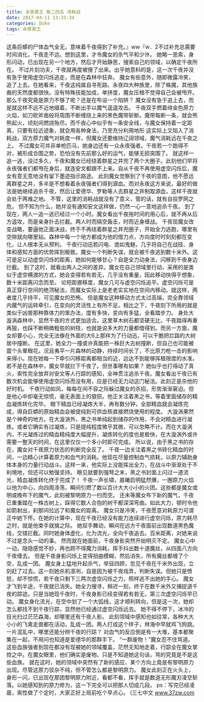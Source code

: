 ```yaml
---
title: 永夜君王 章二四五 消耗战
date: 2017-04-11 13:33:34
categories: Duke
tags: 永夜君王
---
```


这条巨蟒的尸体血气全无，意味着千夜得到了补充。』ww『w．2不过补充总需要时间消化，千夜走不远。想到这里，才令魔女的杀气平和少许。
她略一思索，身形闪动，已出现在另一个地方，然后才开始静思，搜索自己的领域，以确定千夜所在。
不过片刻功夫，千夜就再度被搜了出来。出乎她意料的是，这一次千夜并没有急于使用虚空闪烁逃走，而是在森林中狂奔。
魔女有些意外，随即微露冷笑，追了上去。在她看来，千夜这纯属自寻死路。永夜四大种族里，除了蛛魔，其他族裔的天然度都很快。没有特殊技能加成，单拼度，魔女压根不觉得自己会被甩开。
那么千夜究竟是原力不够了呢？还是在布设一个陷阱？
魔女没有急于追上去，而是就这样不远不近地缀着，不断出手以魔气遥遥攻击。
千夜双手燃着绯金色原力火焰，如刀砍斧凿般将周围不断缠绕上来的黑色魔带斩断。魔带每断一条，就会熊熊起火，顷刻间燃烧殆尽。而千夜心中似乎有一条安全线，与魔女保持着一定距离，只要有拉近迹象，就会用各种身法，乃至充分利用地形
这实际上又陷入了消耗战，双方原力魔气对耗度一样，但魔女还要维持辽阔领域，魔气消耗远在千夜之上。
不过魔女可并非单枪匹马，她身边还有一众永夜强者。千夜若一个跑得不对，被形成合围之势，恐怕没有先前那么好的运气，能够无损突围了。
就这样一追一逃，没过多久，千夜和魔女已经绕着群星之井兜了两个大圈子。此刻他们早将永夜强者们都甩在身后，就连安文都跟不上来。自从千夜不再使用虚空闪烁后，魔女有意无意地没有留下墨迹指示路途。
此刻魔女觉察到了千夜的意图，他不愿远离群星之井，多半是不想看着永夜强者们得到源血。而对永夜这方来说，最好的做法是她继续追杀千夜，然后让爱德华、罗勒等人去群星之井制取源血，这样千夜就会处于两难之地。
不管，这里的消耗战就没有了意义，管的话，就有自投罗网之危。
但不知为什么，她并没有通知安文这样做，仍然一心一意地追杀千夜。
到了现在，两人一追一逃已经过一个小时。魔女看出千夜拖时间的用心后，就不再从后方遥攻，而是亲身扑击拦截。两人时而隔空轰击，时而近身缠战。
千夜现魔女改变战略，要逼他正面决战，终于不再绕着群星之井兜圈子，开始全力逃跑，哪里有空隙就向哪里钻。森林中每一个地方都成为他的借力点，方向度时时刻刻都在变化，让人根本无从预判。
千夜行动迅若闪电、诡如鬼魅，几乎将自己在战技、身体和感知方面的优势挥到极致。魔女一个判断失误，就会被千夜逃到数十米外。这可是足以动虚空闪烁的距离，她如何能够甘心？自是全力动身法，闪移到千夜身边拦截。
到了这时，就看出两人之间的差异。魔女在自己领域里行动，采用的是类似于虚空横渡的方式，她会变得若有若无，几乎没有重量，因此移动快得乎想象，数十米距离闪念而至。
论短距挪移度，魔女几可与虚空闪烁追平。虚空闪烁可是真正穿行空间的绝顶秘法，而魔女实际上是老老实实地在空间内移动。就这样，两者度几乎持平，可见魔女的恐怖。
但是魔女这种移动方式太过高端，完全靠领域内魔气的运转牵引，在变向的灵活性上有所不足。相比之下，千夜刻下所用的就是类似于凶兽那种靠体力的笨办法，度有多快，变向有多猛，全看踏步力。
身处大漩涡森林中，显然千夜的方式更加适合。这里草木树石都坚硬无比，千夜踏得再重再狠，也踩不断稍微粗些的树枝，也就是说多大的力量都借得到。而另一方面，魔女却要小心，完全无法像在外面的大6上那样为了行动迅，可以干脆把拦路的大树居中撞断。
在这里，她全力一撞或许真能把一株巨大古树撞断，但自己也可能被震个头晕眼花。况且夷平一片森林的动静，持续时间长了，不比原力枪一击的影响来得小。现在她每一下牵引闪移距离都相当的近，远达不到能够挥极限度的水准。
若不是在森林中，魔女早就拦下千夜了。但世事哪有如果？
她似乎也打得动了真火，索性完全放弃对安文等人行踪的感知，全神贯注追杀千夜。魔女看出千夜已有数次机会能够使用虚空闪烁而没有用，应是已经无力动这门秘法。此刻正是杀他的好时机。
千夜行动如风，每每在间不容之际躲过魔女的杀招，形势渐渐窘迫。但是他心中却毫无惊慌，毫无表面上的狼狈。他正关注着黑之书，等着里面储存的精血凝炼转化完毕。
眼下精血已经凝炼大半，再有数分钟，全部精血就会凝炼完成，得自巨蟒的原始精血会被提纯到可供血核直接燃烧使用的程度。
大漩涡果然是个神奇的地方。在大漩涡外，黑之书单纯起到储存的作用，不会对精血进行凝炼。或者它确实有过凝炼，只是提纯程度微乎其微，可以忽略不计。而在大漩涡内，不光凝炼过的精血精纯度大幅提升，凝炼转化的度也是极快，在大漩涡外或许需要一整天的时间，在这里仅仅一个多小时即可完成。
所以说，由于黑之书的存在，魔女对千夜原力状态的判断完全反了。
千夜一边关注着黑之书转化精血的时间，一边精心计算着原力和血气的消耗。他现在尽量控制血气损耗，以原力辅助身体本身的力量行动战斗。这样一来，他实际上没能挥出全力，在战斗中渐渐处于不利境地，但还可以勉强坚持。
眼见就要到强弩之末，黑之书封面上闪过一道流光，精血凝炼转化终于完成了！
千夜一声长啸，晨曦启明猛然爆，一圈原力火焰以他为中心，向四周涤荡，瞬间引燃了数以百计大大小小的火团。这些都是魔女或明或晚布下的魔气，此刻被黎明原力一扫而空。
还未等魔女布下新的魔气，千夜已重重踏在一株古树上，踩得它数人合抱的树干都深深弯曲。如此大力，顿时令他如箭射出，刹那间拉远了和魔女的距离。
魔女只是冷笑，千夜愿意对耗原力可谓正中她下怀。在她的计算中，现在千夜已经没有能力连续进行虚空闪烁，原力耗尽之时，就是他束手就擒之际。
她双手舞动，瞬间在远方千夜面前出现数道黑色魔线，交错拦截。同时她身体虚化，化为流光，全向千夜追去。百米距离，对她来说不过是念头一动的事。
然而就在她面前，千夜身影突然开始明灭不定。
魔女心中一动，隐隐感觉不妙，再也顾不得魔力消耗，挥手抖出数十道魔丝，从四面八方向千夜缠去。
但是千夜身影闪烁上变得扭曲模糊，然后消失，所有魔丝都缠了个空，乱成一团。
魔女身上猛地升起杀气，举目四顾，忽见千夜在千米外出现，立刻赶了过去。这一刻她杀机凛冽，自是因为被千夜戏弄，判断失误。但她只是愤怒，却不惊慌，若千夜只剩下三两次虚空闪烁之力，照样逃不出她的手心。
魔女才飞到半途，千夜就已消失。她全力搜寻，稍迟一刻，终于在数千米外又捕捉道千夜的踪迹。只是当她现千夜时，千夜身影已经变得若有若无，第三次虚空闪烁早已动。
魔女身化流光，在空中划了一个大弧线，这才顺利转向，但是这一次，她却怎么都找不到千夜行踪，显然他已经通过虚空闪烁远去。
她不得不停下，冰冷的目光扫过茫茫森海，却哪里还有千夜人影。
此刻领域中感知也如往常，各种大大小小的飞禽走兽都在活动，乱成一团。两人打成这个样子，林海中早就鸡飞狗跳。一片混乱中，哪里还能分辨千夜的行踪？
对血气的反应倒是有一大堆，基本都聚集在一起，不用问也知道是爱德华的那群手下。
“一群废物！”魔女忍不住骂道。这些血族强者到现在都没有现被她的领域覆盖，茫然无知地走着，行踪全在魔女掌控之中。在魔女眼里，他们确实是废物。只是不知道她这句话，骂的究竟是不是这些血族。
就在这时，她的领域中突然有了新的感应，某个方向上竟是有黎明原力出现。尽管这原力驳杂不纯，但不管怎么都是黎明原力。
魔女此刻正在火头上，身形一闪，已出现在那团黎明原力附近，看都不看，挥手就是数道无形魔刃凌空斩落。以她感知到的原力修为，这一下完全可以把那人切成几段。
ps：写完已经凌晨，索性做了个定时，大家正好上班前吃个早点心。
(三七中文 www.37zw.com